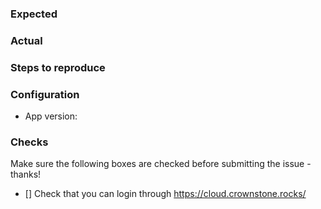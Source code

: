 ### Expected

### Actual 

### Steps to reproduce

### Configuration

- App version: 

### Checks

Make sure the following boxes are checked before submitting the issue - thanks!

- [] Check that you can login through <https://cloud.crownstone.rocks/>

